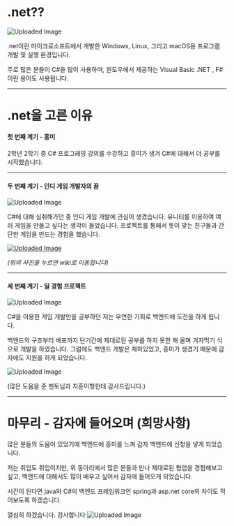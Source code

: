 # .net??

![Uploaded Image](https://gamzatech-bucket.s3.ap-northeast-2.amazonaws.com/post-images/95/ee0a07f6-e1f2-4d94-844f-16e626fbb0d1_image.png)

.net이란 마이크로소프트에서 개발한 Windows, Linux, 그리고 macOS용 프로그램 개발 및 실행 환경입니다.

주로 많은 분들이 C#을 많이 사용하며, 윈도우에서 제공하는 Visual Basic .NET , F#이란 용어도 사용됩니다.

---
# .net을 고른 이유

#### 첫 번째 계기 - 흥미

2학년 2학기 중 C# 프로그래밍 강의를 수강하고 흥미가 생겨 C#에 대해서 더 공부를 시작했습니다.

---

#### 두 번째 계기 - 인디 게임 개발자의 꿈


![Uploaded Image](https://gamzatech-bucket.s3.ap-northeast-2.amazonaws.com/post-images/95/eb7c60cc-c03a-4847-8699-edd09a4dde10_image.png)

C#에 대해 심취해가던 중 인디 게임 개발에 관심이 생겼습니다. 유니티를 이용하여 여러 게임을 만들고 싶다는 생각이 들었습니다. 
프로젝트를 통해서 뜻이 맞는 친구들과 간단한 게임을 만드는 경험을 했습니다.


[![Uploaded Image](https://gamzatech-bucket.s3.ap-northeast-2.amazonaws.com/post-images/95/387b6af4-7b5e-44ed-88c3-dd79a03836d4_image.png)](https://github.com/csh6779/Team_1_FMSG/wiki)


*(위의 사진을 누르면 wiki로 이동합니다)*


---

#### 세 번째 계기 - 일 경험 프로젝트



![Uploaded Image](https://gamzatech-bucket.s3.ap-northeast-2.amazonaws.com/post-images/95/c064941f-e1bb-4f6c-916a-7fccfb2777cb_image.png)


C#을 이용한 게임 개발만을 공부하던 저는 우연한 기회로 백엔드에 도전을 하게 됩니다.

백엔드의 구조부터 배포까지 단기간에 제대로된 공부를 하지 못한 채 울며 겨자먹기 식으로 개발을 하였습니다. 그럼에도 백엔드 개발은 재미있었고, 흥미가 생겼기 때문에 감자에도 지원을 하게 되었습니다.


![Uploaded Image](https://gamzatech-bucket.s3.ap-northeast-2.amazonaws.com/post-images/95/41ddc324-6eb2-462b-b9a4-056f0b40c60b_image.png)


(많은 도움을 준 멘토님과 지훈이형한테 감사드립니다.)

---

# 마무리 - 감자에 들어오며 (희망사항)

많은 분들의 도움이 있었기에 백엔드에 흥미를 느껴 감자 백엔드에 신청을 넣게 되었습니다. 

저는 취업도 취업이지만, 위 동아리에서 많은 분들과 만나 제대로된 협업을 경험해보고 싶고, 백엔드에 대해서도 많이 배우고 싶어서 감자에 들어오게 되었습니다. 

시간이 된다면 java와 C#의 백엔드 프레임워크인 spring과 asp.net core의 차이도 적어보도록 하겠습니다.

열심히 하겠습니다. 감사합니다
![Uploaded Image](https://gamzatech-bucket.s3.ap-northeast-2.amazonaws.com/post-images/95/dd857b43-db61-4a4a-9357-b246a18f8fad_image.png)